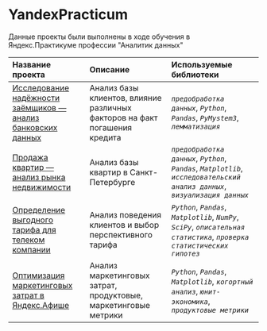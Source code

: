 # YandexPracticum

Данные проекты были выполнены в ходе обучения в Яндекс.Практикуме профессии "Аналитик данных"

| Название проекта | Описание | Используемые библиотеки | 
| :---------------------- | :---------------------- | :---------------------- |
| [Исследование надёжности заёмщиков — анализ банковских данных](Project_1_Bank_Credit) | Анализ базы клиентов, влияние различных факторов на факт погашения кредита| *`предобработка данных`*, *`Python`*, *`Pandas`*, *`PyMystem3`*, *`лемматизация`*|
| [Продажа квартир — анализ рынка недвижимости](Project_2_InternetService_Ad) | Анализ базы квартир в Санкт-Петербурге| *`предобработка данных`*, *`Python`*, *`Pandas`*, *`Matplotlib`*, *`исследовательский анализ данных`*, *`визуализация данных`*|
| [Определение выгодного тарифа для телеком компании](Project_3_Telecom) | Анализ поведения клиентов и выбор перспективного тарифа| *`Python`*, *`Pandas`*, *`Matplotlib`*, *`NumPy`*, *`SciPy`*, *`описательная статистика`*, *`проверка статистических гипотез`*|
| [Оптимизация маркетинговых затрат в Яндекс.Афише](Project_4_Unit_economic) | Анализ маркетинговых затрат, продуктовые, маркетинговые метрики| *`Python`*, *`Pandas`*, *`Matplotlib`*, *`когортный анализ`*, *`юнит-экономика`*, *`продуктовые метрики`*|
